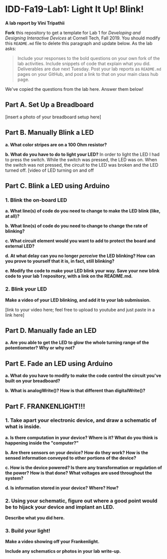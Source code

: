 # IDD-Fa19-Lab1: Light It Up! Blink!

**A lab report by Vini Tripathii**

**Fork** this repository to get a template for Lab 1 for *Developing and Designing Interactive Devices* at Cornell Tech, Fall 2019. You should modify this `README.md` file to delete this paragraph and update below. As the lab asks:

> Include your responses to the bold questions on your own fork of the lab activities. Include snippets of code that explain what you did. Deliverables are due next Tuesday. Post your lab reports as `README.md` pages on your GitHub, and post a link to that on your main class hub page.

We've copied the questions from the lab here. Answer them below!

## Part A. Set Up a Breadboard

[insert a photo of your breadboard setup here]


## Part B. Manually Blink a LED

**a. What color stripes are on a 100 Ohm resistor?**
 
**b. What do you have to do to light your LED?**
In order to light the LED I had to press the switch. While the switch was pressed, the LED was on. When the switch was not pressed, the circuit to the LED was broken and the LED turned off.
[video of LED turning on and off 


## Part C. Blink a LED using Arduino

### 1. Blink the on-board LED

**a. What line(s) of code do you need to change to make the LED blink (like, at all)?**

**b. What line(s) of code do you need to change to change the rate of blinking?**

**c. What circuit element would you want to add to protect the board and external LED?**
 
**d. At what delay can you no longer *perceive* the LED blinking? How can you prove to yourself that it is, in fact, still blinking?**

**e. Modify the code to make your LED blink your way. Save your new blink code to your lab 1 repository, with a link on the README.md.**


### 2. Blink your LED

**Make a video of your LED blinking, and add it to your lab submission.**

[link to your video here; feel free to upload to youtube and just paste in a link here]


## Part D. Manually fade an LED

**a. Are you able to get the LED to glow the whole turning range of the potentiometer? Why or why not?**


## Part E. Fade an LED using Arduino

**a. What do you have to modify to make the code control the circuit you've built on your breadboard?**

**b. What is analogWrite()? How is that different than digitalWrite()?**


## Part F. FRANKENLIGHT!!!

### 1. Take apart your electronic device, and draw a schematic of what is inside. 

**a. Is there computation in your device? Where is it? What do you think is happening inside the "computer?"**

**b. Are there sensors on your device? How do they work? How is the sensed information conveyed to other portions of the device?**

**c. How is the device powered? Is there any transformation or regulation of the power? How is that done? What voltages are used throughout the system?**

**d. Is information stored in your device? Where? How?**

### 2. Using your schematic, figure out where a good point would be to hijack your device and implant an LED.

**Describe what you did here.**

### 3. Build your light!

**Make a video showing off your Frankenlight.**

**Include any schematics or photos in your lab write-up.**
